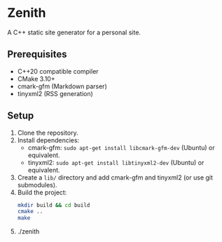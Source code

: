 # Zenith

A C++ static site generator for a personal site.

## Prerequisites
- C++20 compatible compiler
- CMake 3.10+
- cmark-gfm (Markdown parser)
- tinyxml2 (RSS generation)

## Setup
1. Clone the repository.
2. Install dependencies:
   - cmark-gfm: `sudo apt-get install libcmark-gfm-dev` (Ubuntu) or equivalent.
   - tinyxml2: `sudo apt-get install libtinyxml2-dev` (Ubuntu) or equivalent.
3. Create a `lib/` directory and add cmark-gfm and tinyxml2 (or use git submodules).
4. Build the project:
   ```bash
   mkdir build && cd build
   cmake ..
   make
5. ./zenith